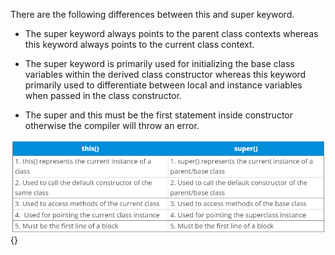 There are the following differences between this and super keyword.

- The super keyword always points to the parent class contexts whereas
  this keyword always points to the current class context.

- The super keyword is primarily used for initializing the base class
  variables within the derived class constructor whereas this keyword
  primarily used to differentiate between local and instance variables
  when passed in the class constructor.

- The super and this must be the first statement inside constructor
  otherwise the compiler will throw an error.

![](image57.png){}